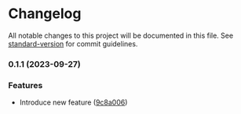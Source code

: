 # Changelog

All notable changes to this project will be documented in this file. See [standard-version](https://github.com/conventional-changelog/standard-version) for commit guidelines.

### 0.1.1 (2023-09-27)


### Features

* Introduce new feature ([9c8a006](https://github.com/LubegaH/Ecospaces/commit/9c8a00632b13d53e6aa181ec77f4e24d17fbb4c8))
